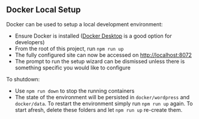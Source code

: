 ## Docker Local Setup

Docker can be used to setup a local development environment:

- Ensure Docker is installed ([Docker Desktop](https://www.docker.com/products/docker-desktop) is a good option for developers)
- From the root of this project, run `npm run up`
- The fully configured site can now be accessed on <http://localhost:8072>
- The prompt to run the setup wizard can be dismissed unless there is something specific you would like to configure

To shutdown:

- Use `npm run down` to stop the running containers
- The state of the environment will be persisted in `docker/wordpress` and `docker/data`. To restart the environment simply run `npm run up` again. To start afresh, delete these folders and let `npm run up` re-create them.
